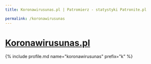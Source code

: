 ```yaml
---
title: Koronawirusunas.pl | Patromierz - statystyki Patronite.pl

permalink: /koronawirusunas
---
```


# [Koronawirusunas.pl](https://patronite.pl/koronawirusunas)

{% include profile.md name="koronawirusunas" prefix="k" %}
